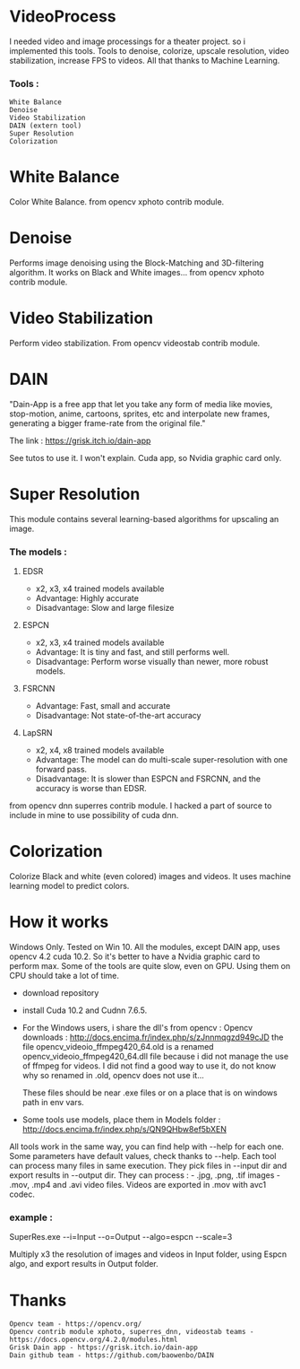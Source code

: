 # VideoProcess
I needed video and image processings for a theater project. so i implemented this tools.
Tools to denoise, colorize, upscale resolution, video stabilization, increase FPS to videos.
All that thanks to Machine Learning.
### Tools :
```
White Balance
Denoise
Video Stabilization
DAIN (extern tool)
Super Resolution
Colorization
```

# White Balance
Color White Balance.
from opencv xphoto contrib module.

# Denoise
Performs image denoising using the Block-Matching and 3D-filtering algorithm.
It works on Black and White images...
from opencv xphoto contrib module.

# Video Stabilization
Perform video stabilization.
From opencv videostab contrib module. 

# DAIN
"Dain-App is a free app that let you take any form of media like movies, stop-motion, anime, cartoons,
sprites, etc and interpolate new frames, generating a bigger frame-rate from the original file."

The link : https://grisk.itch.io/dain-app

See tutos to use it. I won't explain.
Cuda app, so Nvidia graphic card only.

# Super Resolution
This module contains several learning-based algorithms for upscaling an image.
### The models :
1. EDSR
    - x2, x3, x4 trained models available
    - Advantage: Highly accurate
    - Disadvantage: Slow and large filesize

2. ESPCN
    - x2, x3, x4 trained models available
    - Advantage: It is tiny and fast, and still performs well.
    - Disadvantage: Perform worse visually than newer, more robust models.
    
3. FSRCNN
    - Advantage: Fast, small and accurate
    - Disadvantage: Not state-of-the-art accuracy
    
4. LapSRN
    - x2, x4, x8 trained models available
    - Advantage: The model can do multi-scale super-resolution with one forward pass.
    - Disadvantage: It is slower than ESPCN and FSRCNN, and the accuracy is worse than EDSR.
    
from opencv dnn superres contrib module.
I hacked a part of source to include in mine to use possibility of cuda dnn.

# Colorization
Colorize Black and white (even colored) images and videos.
It uses machine learning model to predict colors.

# How it works
Windows Only. Tested on Win 10.
All the modules, except DAIN app, uses opencv 4.2 cuda 10.2.
So it's better to have a Nvidia graphic card to perform max.
Some of the tools are quite slow, even on GPU. Using them on CPU should take a lot of time.

- download repository
- install Cuda 10.2 and Cudnn 7.6.5.
- For the Windows users, i share the dll's from opencv :
  Opencv downloads : http://docs.encima.fr/index.php/s/zJnnmqgzd949cJD
  the file opencv_videoio_ffmpeg420_64.old is a renamed opencv_videoio_ffmpeg420_64.dll file because i did not
  manage the use of ffmpeg for videos. I did not find a good way to use it, do not know why so renamed in .old,
  opencv does not use it...

  These files should be near .exe files or on a place that is on windows path in env vars.

- Some tools use models, place them in Models folder : http://docs.encima.fr/index.php/s/QN9QHbw8ef5bXEN

All tools work in the same way, you can find help with --help for each one.
Some parameters have default values, check thanks to --help.
Each tool can process many files in same execution. They pick files in --input dir and export results in --output dir.
They can process :
    - .jpg, .png, .tif images
    - .mov, .mp4 and .avi video files.
      Videos are exported in .mov with avc1 codec.

### example :
SuperRes.exe --i=Input --o=Output --algo=espcn --scale=3

Multiply x3 the resolution of images and videos in Input folder, using Espcn algo, and export results in Output folder.

# Thanks
```
Opencv team - https://opencv.org/
Opencv contrib module xphoto, superres_dnn, videostab teams - https://docs.opencv.org/4.2.0/modules.html
Grisk Dain app - https://grisk.itch.io/dain-app
Dain github team - https://github.com/baowenbo/DAIN
```


